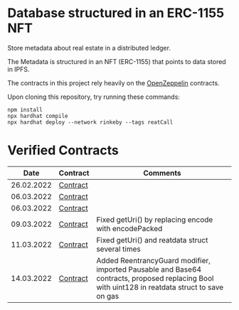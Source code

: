 # Database structured in an ERC-1155 NFT

Store metadata about real estate in a distributed ledger.

The Metadata is structured in an NFT (ERC-1155) that points to data stored in IPFS.

The contracts in this project rely heavily on the [OpenZeppelin](https://github.com/OpenZeppelin/openzeppelin-contracts) contracts.

Upon cloning this repository, try running these commands:

```shell
npm install
npx hardhat compile
npx hardhat deploy --network rinkeby --tags reatCall
```

# Verified Contracts

| Date | Contract | Comments |
| ---- | -------- | -------- |
| 26.02.2022 | [Contract](https://rinkeby.etherscan.io/address/0x8F0cFA2de4F6491538BB3Ae38392cFC409040d72#readContract) |   |
| 06.03.2022 | [Contract](https://rinkeby.etherscan.io/address/0x5bDc3334858fda310f266e340e1eF1b16584A814#readContract) |   |
| 06.03.2022 | [Contract](https://rinkeby.etherscan.io/address/0x5e72f1f60242501B725C583a316e1d504C1c56ca#code) |   |
| 09.03.2022 | [Contract](https://rinkeby.etherscan.io/address/0x9998C58F7d5F55f82FF5DC3051592c3eb1237531#code) | Fixed getUri() by replacing encode with encodePacked  |
| 11.03.2022 | [Contract](https://rinkeby.etherscan.io/address/0x3E8a387bFC9b7774266813d2756026a1E7d97734#code) | Fixed getUri() and reatdata struct several times|
| 14.03.2022 | [Contract](https://rinkeby.etherscan.io/address/0xD5feF439D07a66A86bF3fd61D17758f9E813B53b#code) | Added ReentrancyGuard modifier, imported Pausable and Base64 contracts, proposed replacing Bool with uint128 in reatdata struct to save on gas |
